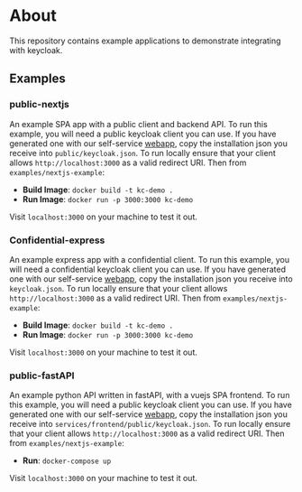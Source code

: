 # About

This repository contains example applications to demonstrate integrating with keycloak.

## Examples

### public-nextjs

An example SPA app with a public client and backend API. To run this example,
you will need a public keycloak client you can use. If you have generated one with
our self-service [webapp](https://bcgov.github.io/sso-requests/), copy the
installation json you receive into `public/keycloak.json`. To run locally
ensure that your client allows `http://localhost:3000` as a valid
redirect URI. Then from `examples/nextjs-example`:

- **Build Image**: `docker build -t kc-demo .`
- **Run Image**: `docker run -p 3000:3000 kc-demo`

Visit `localhost:3000` on your machine to test it out.

### Confidential-express

An example express app with a confidential client. To run this example,
you will need a confidential keycloak client you can use. If you have generated one with
our self-service [webapp](https://bcgov.github.io/sso-requests/), copy the
installation json you receive into `keycloak.json`. To run locally
ensure that your client allows `http://localhost:3000` as a valid
redirect URI. Then from `examples/nextjs-example`:

- **Build Image**: `docker build -t kc-demo .`
- **Run Image**: `docker run -p 3000:3000 kc-demo`

Visit `localhost:3000` on your machine to test it out.

### public-fastAPI

An example python API written in fastAPI, with a vuejs SPA frontend.
To run this example,
you will need a public keycloak client you can use. If you have generated one with
our self-service [webapp](https://bcgov.github.io/sso-requests/), copy the
installation json you receive into `services/frontend/public/keycloak.json`. To run locally
ensure that your client allows `http://localhost:3000` as a valid
redirect URI. Then from `examples/nextjs-example`:

- **Run**: `docker-compose up`

Visit `localhost:3000` on your machine to test it out.

